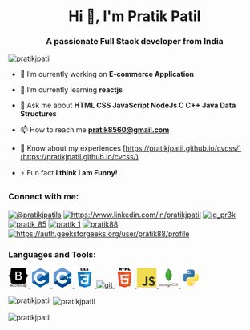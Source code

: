 <h1 align="center">Hi 👋, I'm Pratik Patil</h1>
<h3 align="center">A passionate Full Stack developer from India</h3>

<p align="left"> <img src="https://komarev.com/ghpvc/?username=pratikjpatil&label=Profile%20views&color=0e75b6&style=flat" alt="pratikjpatil" /> </p>

- 🔭 I’m currently working on **E-commerce Application**

- 🌱 I’m currently learning **reactjs**

- 💬 Ask me about **HTML CSS JavaScript NodeJs C C++ Java Data Structures**

- 📫 How to reach me **pratik8560@gmail.com**

- 📄 Know about my experiences [https://pratikjpatil.github.io/cvcss/](https://pratikjpatil.github.io/cvcss/)

- ⚡ Fun fact **I think I am Funny!**

<h3 align="left">Connect with me:</h3>
<p align="left">
<a href="https://twitter.com/@pratikjpatils" target="blank"><img align="center" src="https://raw.githubusercontent.com/rahuldkjain/github-profile-readme-generator/master/src/images/icons/Social/twitter.svg" alt="@pratikjpatils" height="30" width="40" /></a>
<a href="https://www.linkedin.com/in/pratikjpatil" target="blank"><img align="center" src="https://raw.githubusercontent.com/rahuldkjain/github-profile-readme-generator/master/src/images/icons/Social/linked-in-alt.svg" alt="https://www.linkedin.com/in/pratikjpatil" height="30" width="40" /></a>
<a href="https://www.instagram.com/_.pratik.88" target="blank"><img align="center" src="https://raw.githubusercontent.com/rahuldkjain/github-profile-readme-generator/master/src/images/icons/Social/instagram.svg" alt="ig_pr3k" height="30" width="40" /></a>
<a href="https://www.codechef.com/users/pratik_85" target="blank"><img align="center" src="https://cdn.jsdelivr.net/npm/simple-icons@3.1.0/icons/codechef.svg" alt="pratik_85" height="30" width="40" /></a>
<a href="https://www.hackerrank.com/pratikjpatil" target="blank"><img align="center" src="https://raw.githubusercontent.com/rahuldkjain/github-profile-readme-generator/master/src/images/icons/Social/hackerrank.svg" alt="pratik_1" height="30" width="40" /></a>
<a href="https://www.leetcode.com/pratikjpatil" target="blank"><img align="center" src="https://raw.githubusercontent.com/rahuldkjain/github-profile-readme-generator/master/src/images/icons/Social/leet-code.svg" alt="pratik88" height="30" width="40" /></a>
<a href="https://auth.geeksforgeeks.org/user/pratik88/profile" target="blank"><img align="center" src="https://raw.githubusercontent.com/rahuldkjain/github-profile-readme-generator/master/src/images/icons/Social/geeks-for-geeks.svg" alt="https://auth.geeksforgeeks.org/user/pratik88/profile" height="30" width="40" /></a>
</p>

<h3 align="left">Languages and Tools:</h3>
<p align="left"> <a href="https://getbootstrap.com" target="_blank" rel="noreferrer"> <img src="https://raw.githubusercontent.com/devicons/devicon/master/icons/bootstrap/bootstrap-plain-wordmark.svg" alt="bootstrap" width="40" height="40"/> </a> <a href="https://www.cprogramming.com/" target="_blank" rel="noreferrer"> <img src="https://raw.githubusercontent.com/devicons/devicon/master/icons/c/c-original.svg" alt="c" width="40" height="40"/> </a> <a href="https://www.w3schools.com/cpp/" target="_blank" rel="noreferrer"> <img src="https://raw.githubusercontent.com/devicons/devicon/master/icons/cplusplus/cplusplus-original.svg" alt="cplusplus" width="40" height="40"/> </a> <a href="https://www.w3schools.com/css/" target="_blank" rel="noreferrer"> <img src="https://raw.githubusercontent.com/devicons/devicon/master/icons/css3/css3-original-wordmark.svg" alt="css3" width="40" height="40"/> </a> <a href="https://git-scm.com/" target="_blank" rel="noreferrer"> <img src="https://www.vectorlogo.zone/logos/git-scm/git-scm-icon.svg" alt="git" width="40" height="40"/> </a> <a href="https://www.w3.org/html/" target="_blank" rel="noreferrer"> <img src="https://raw.githubusercontent.com/devicons/devicon/master/icons/html5/html5-original-wordmark.svg" alt="html5" width="40" height="40"/> </a> <a href="https://developer.mozilla.org/en-US/docs/Web/JavaScript" target="_blank" rel="noreferrer"> <img src="https://raw.githubusercontent.com/devicons/devicon/master/icons/javascript/javascript-original.svg" alt="javascript" width="40" height="40"/> </a> <a href="https://www.mongodb.com/" target="_blank" rel="noreferrer"> <img src="https://raw.githubusercontent.com/devicons/devicon/master/icons/mongodb/mongodb-original-wordmark.svg" alt="mongodb" width="40" height="40"/> </a> <a href="https://www.python.org" target="_blank" rel="noreferrer"> <img src="https://raw.githubusercontent.com/devicons/devicon/master/icons/python/python-original.svg" alt="python" width="40" height="40"/> </a> </p>

<p><img align="left" src="https://github-readme-stats.vercel.app/api/top-langs?username=pratikjpatil&show_icons=true&locale=en&layout=compact" alt="pratikjpatil" /></p>

<p>&nbsp;<img align="center" src="https://github-readme-stats.vercel.app/api?username=pratikjpatil&show_icons=true&locale=en" alt="pratikjpatil" /></p>

<p><img align="center" src="https://github-readme-streak-stats.herokuapp.com/?user=pratikjpatil&" alt="pratikjpatil" /></p>
